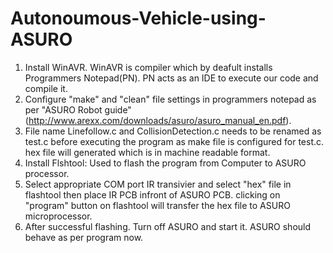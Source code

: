 # Autonoumous-Vehicle-using-ASURO

1) Install WinAVR. WinAVR is compiler which by deafult installs Programmers Notepad(PN). PN acts as an IDE to execute our code and compile it.  
2) Configure "make" and "clean" file settings in programmers notepad as per "ASURO Robot guide" (http://www.arexx.com/downloads/asuro/asuro_manual_en.pdf).
3) File name Linefollow.c and CollisionDetection.c needs to be renamed as test.c before executing the program as make file is configured for test.c. hex file will generated which is in machine readable format. 
4) Install Flshtool: Used to flash the program from Computer to ASURO processor. 
5) Select appropriate COM port IR transivier and select "hex" file in flashtool then place IR PCB infront of ASURO PCB. clicking on "program" button on flashtool will transfer the hex file to ASURO microprocessor. 
6) After successful flashing. Turn off ASURO and start it. ASURO should behave as per program now. 
